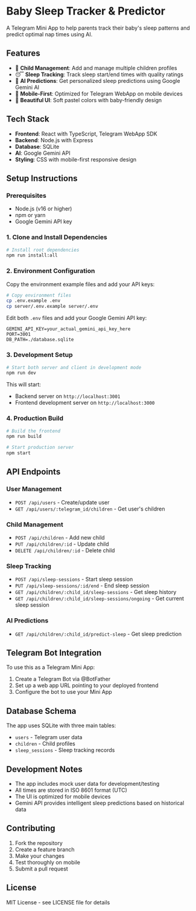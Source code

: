 # Baby Sleep Tracker & Predictor

A Telegram Mini App to help parents track their baby's sleep patterns and predict optimal nap times using AI.

## Features

- 👶 **Child Management**: Add and manage multiple children profiles
- 😴 **Sleep Tracking**: Track sleep start/end times with quality ratings
- 🔮 **AI Predictions**: Get personalized sleep predictions using Google Gemini AI
- 📱 **Mobile-First**: Optimized for Telegram WebApp on mobile devices
- 🎨 **Beautiful UI**: Soft pastel colors with baby-friendly design

## Tech Stack

- **Frontend**: React with TypeScript, Telegram WebApp SDK
- **Backend**: Node.js with Express
- **Database**: SQLite
- **AI**: Google Gemini API
- **Styling**: CSS with mobile-first responsive design

## Setup Instructions

### Prerequisites

- Node.js (v16 or higher)
- npm or yarn
- Google Gemini API key

### 1. Clone and Install Dependencies

```bash
# Install root dependencies
npm run install:all
```

### 2. Environment Configuration

Copy the environment example files and add your API keys:

```bash
# Copy environment files
cp .env.example .env
cp server/.env.example server/.env
```

Edit both `.env` files and add your Google Gemini API key:

```env
GEMINI_API_KEY=your_actual_gemini_api_key_here
PORT=3001
DB_PATH=./database.sqlite
```

### 3. Development Setup

```bash
# Start both server and client in development mode
npm run dev
```

This will start:
- Backend server on `http://localhost:3001`
- Frontend development server on `http://localhost:3000`

### 4. Production Build

```bash
# Build the frontend
npm run build

# Start production server
npm start
```

## API Endpoints

### User Management
- `POST /api/users` - Create/update user
- `GET /api/users/:telegram_id/children` - Get user's children

### Child Management
- `POST /api/children` - Add new child
- `PUT /api/children/:id` - Update child
- `DELETE /api/children/:id` - Delete child

### Sleep Tracking
- `POST /api/sleep-sessions` - Start sleep session
- `PUT /api/sleep-sessions/:id/end` - End sleep session
- `GET /api/children/:child_id/sleep-sessions` - Get sleep history
- `GET /api/children/:child_id/sleep-sessions/ongoing` - Get current sleep session

### AI Predictions
- `GET /api/children/:child_id/predict-sleep` - Get sleep prediction

## Telegram Bot Integration

To use this as a Telegram Mini App:

1. Create a Telegram Bot via @BotFather
2. Set up a web app URL pointing to your deployed frontend
3. Configure the bot to use your Mini App

## Database Schema

The app uses SQLite with three main tables:
- `users` - Telegram user data
- `children` - Child profiles
- `sleep_sessions` - Sleep tracking records

## Development Notes

- The app includes mock user data for development/testing
- All times are stored in ISO 8601 format (UTC)
- The UI is optimized for mobile devices
- Gemini API provides intelligent sleep predictions based on historical data

## Contributing

1. Fork the repository
2. Create a feature branch
3. Make your changes
4. Test thoroughly on mobile
5. Submit a pull request

## License

MIT License - see LICENSE file for details